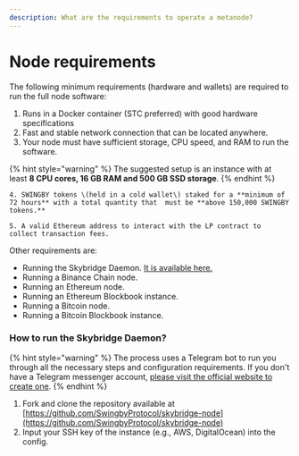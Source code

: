 ```yaml
---
description: What are the requirements to operate a metanode?
---
```


# Node requirements

The following minimum requirements \(hardware and wallets\) are required to run the full node software:

1. Runs in a Docker container \(STC preferred\) with good hardware specifications
2. Fast and stable network connection that can be located anywhere.
3. Your node must have sufficient storage, CPU speed, and RAM to run the software. 

{% hint style="warning" %}
The suggested setup is an instance with at least **8 CPU cores, 16 GB RAM and 500 GB SSD storage**.
{% endhint %}

    4. SWINGBY tokens \(held in a cold wallet\) staked for a **minimum of 72 hours** with a total quantity that  must be **above 150,000 SWINGBY tokens.**

    5. A valid Ethereum address to interact with the LP contract to collect transaction fees.

Other requirements are:

* Running the Skybridge Daemon. [It is available here.](https://github.com/SwingbyProtocol/skybridge-node)
* Running a Binance Chain node.
* Running an Ethereum node.
* Running an Ethereum Blockbook instance.
* Running a Bitcoin node.
* Running a Bitcoin Blockbook instance.

### How to run the Skybridge Daemon?

{% hint style="warning" %}
The process uses a Telegram bot to run you through all the necessary steps and configuration requirements. If you don't have a Telegram messenger account, [please visit the official website to create one](https://telegram.org/).
{% endhint %}

1. Fork and clone the repository available at [https://github.com/SwingbyProtocol/skybridge-node](https://github.com/SwingbyProtocol/skybridge-node) 
2. Input your SSH key of the instance \(e.g., AWS, DigitalOcean\) into the config.



